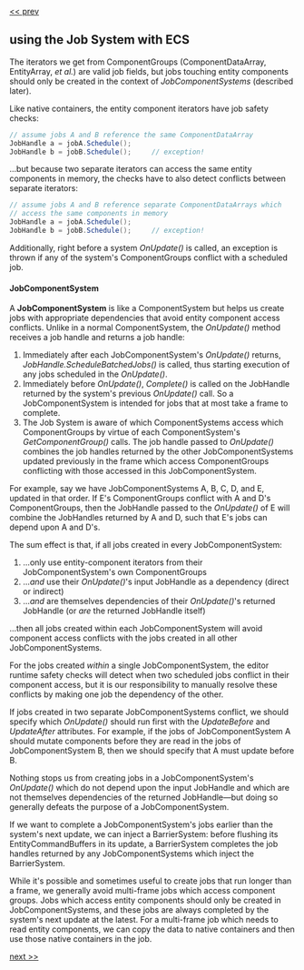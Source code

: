 [\<\< prev](ecs.md)

## using the Job System with ECS

The iterators we get from ComponentGroups (ComponentDataArray, EntityArray, *et al.*) are valid job fields, but jobs touching entity components should only be created in the context of *JobComponentSystems* (described later).

Like native containers, the entity component iterators have job safety checks:

```csharp
// assume jobs A and B reference the same ComponentDataArray
JobHandle a = jobA.Schedule();
JobHandle b = jobB.Schedule();     // exception!
```

...but because two separate iterators can access the same entity components in memory, the checks have to also detect conflicts between separate iterators:

```csharp
// assume jobs A and B reference separate ComponentDataArrays which 
// access the same components in memory
JobHandle a = jobA.Schedule();
JobHandle b = jobB.Schedule();     // exception!
```

Additionally, right before a system *OnUpdate()* is called, an exception is thrown if any of the system's ComponentGroups conflict with a scheduled job.

#### JobComponentSystem

A **JobComponentSystem** is like a ComponentSystem but helps us create jobs with appropriate dependencies that avoid entity component access conflicts. Unlike in a normal ComponentSystem, the *OnUpdate()* method receives a job handle and returns a job handle:

1. Immediately after each JobComponentSystem's *OnUpdate()* returns, *JobHandle.ScheduleBatchedJobs()* is called, thus starting execution of any jobs scheduled in the *OnUpdate()*.
2. Immediately before *OnUpdate()*, *Complete()* is called on the JobHandle returned by the system's previous *OnUpdate()* call. So a JobComponentSystem is intended for jobs that at most take a frame to complete.
3. The Job System is aware of which ComponentSystems access which ComponentGroups by virtue of each ComponentSystem's *GetComponentGroup()* calls. The job handle passed to *OnUpdate()* combines the job handles returned by the other JobComponentSystems updated previously in the frame which access ComponentGroups conflicting with those accessed in this JobComponentSystem.

For example, say we have JobComponentSystems A, B, C, D, and E, updated in that order. If E's ComponentGroups conflict with A and D's ComponentGroups, then the JobHandle passed to the *OnUpdate()* of E will combine the JobHandles returned by A and D, such that E's jobs can depend upon A and D's.

The sum effect is that, if all jobs created in every JobComponentSystem:

1. ...only use entity-component iterators from their JobComponentSystem's own ComponentGroups
2. ...*and* use their *OnUpdate()*'s input JobHandle as a dependency (direct or indirect)
3. ...*and* are themselves dependencies of their *OnUpdate()*'s returned JobHandle (or *are* the returned JobHandle itself) 

...then all jobs created within each JobComponentSystem will avoid component access conflicts with the jobs created in all other JobComponentSystems.

For the jobs created *within* a single JobComponentSystem, the editor runtime safety checks will detect when two scheduled jobs conflict in their component access, but it is our responsibility to manually resolve these conflicts by making one job the dependency of the other.

If jobs created in two separate JobComponentSystems conflict, we should specify which *OnUpdate()* should run first with the *UpdateBefore* and *UpdateAfter* attributes. For example, if the jobs of JobComponentSystem A should mutate components before they are read in the jobs of JobComponentSystem B, then we should specify that A must update before B.

Nothing stops us from creating jobs in a JobComponentSystem's *OnUpdate()* which do not depend upon the input JobHandle and which are not themselves dependencies of the returned JobHandle&mdash;but doing so generally defeats the purpose of a JobComponentSystem.

If we want to complete a JobComponentSystem's jobs earlier than the system's next update, we can inject a BarrierSystem: before flushing its EntityCommandBuffers in its update, a BarrierSystem completes the job handles returned by any JobComponentSystems which inject the BarrierSystem.

While it's possible and sometimes useful to create jobs that run longer than a frame, we generally avoid multi-frame jobs which access component groups. Jobs which access entity components should only be created in JobComponentSystems, and these jobs are always completed by the system's next update at the latest. For a multi-frame job which needs to read entity components, we can copy the data to native containers and then use those native containers in the job.

[next \>\>](hybrid_ecs.md)